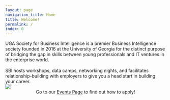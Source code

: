 ```yaml
---
layout: page
navigation_title: Home
title: Welcome!
permalink: /
index: 0
---
```



<div class="row">
  <div class="col-md-6 col-sm-12">
    <span class="welcome">
        UGA Society for Business Intelligence is a premier Business Intelligence society founded in 2016 at the University of Georgia for the distinct purpose of bridging the gap in skills between young professionals and IT ventures in the enterprise world.​
    </span>
    <br />
    <br />
    <span class="welcome">
        SBI hosts workshops, data camps, networking nights, and facilitates relationship-building with employers to give you a head start in building your career.
    </span>
  </div>
  <div class="col-md-6 col-sm-12">
    <img class="sm-offset" src="http://ugasbi.weebly.com/uploads/8/0/8/1/80816214/exec-1_orig.png">
    <center>
        Go to our <a href="{{ site.baseurl }}{% link events.md %}">Events Page</a> to find out how to apply!
    </center>
  </div>
</div>
